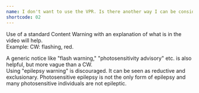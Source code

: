 ```yaml
---
name: I don't want to use the VPR. Is there another way I can be considerate of photosensitive viewers?
shortcode: 02
---
```


Use of a standard Content Warning with an explanation of what is in the video will help.    
Example: CW: flashing, red.

A generic notice like "flash warning," "photosensitivity advisory" etc. is also helpful, but more vague than a CW.    
Using "epilepsy warning" is discouraged. It can be seen as reductive and exclusionary. Photosensitive epilepsy is not the only form of epilepsy and many photosensitive individuals are not epileptic.
